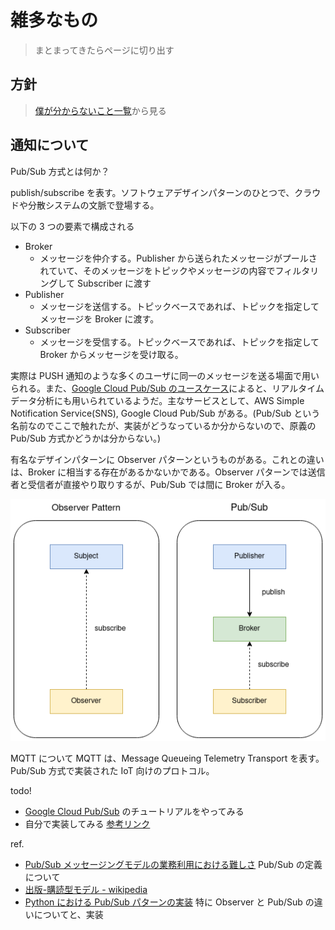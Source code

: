 # 雑多なもの

> まとまってきたらページに切り出す

## 方針

> [僕が分からないこと一覧](https://www.notion.so/4abe82f4ac284f70bab64c77e366fbbe?v=ca4280d1fecd4445bfeeded51c696211)から見る

## 通知について

Pub/Sub 方式とは何か？

publish/subscribe を表す。ソフトウェアデザインパターンのひとつで、クラウドや分散システムの文脈で登場する。

以下の 3 つの要素で構成される

- Broker
  - メッセージを仲介する。Publisher から送られたメッセージがプールされていて、そのメッセージをトピックやメッセージの内容でフィルタリングして Subscriber に渡す
- Publisher
  - メッセージを送信する。トピックベースであれば、トピックを指定してメッセージを Broker に渡す。
- Subscriber
  - メッセージを受信する。トピックベースであれば、トピックを指定して Broker からメッセージを受け取る。

実際は PUSH 通知のような多くのユーザに同一のメッセージを送る場面で用いられる。また、[Google Cloud Pub/Sub のユースケース](https://cloud.google.com/pubsub?hl=ja)によると、リアルタイムデータ分析にも用いられているようだ。主なサービスとして、AWS Simple Notification Service(SNS), Google Cloud Pub/Sub がある。(Pub/Sub という名前なのでここで触れたが、実装がどうなっているか分からないので、原義の Pub/Sub 方式かどうかは分からない。)

有名なデザインパターンに Observer パターンというものがある。これとの違いは、Broker に相当する存在があるかないかである。Observer パターンでは送信者と受信者が直接やり取りするが、Pub/Sub では間に Broker が入る。

![pub/sub vs observer](img/pubsub-1.png)

MQTT について
MQTT は、Message Queueing Telemetry Transport を表す。Pub/Sub 方式で実装された IoT 向けのプロトコル。

todo!

- [Google Cloud Pub/Sub](https://cloud.google.com/pubsub?hl=ja) のチュートリアルをやってみる
- 自分で実装してみる [参考リンク](https://dev.to/mandrewcito/lazy-pub-sub-python-implementation-3fi8)

ref.

- [Pub/Sub メッセージングモデルの業務利用における難しさ](https://qiita.com/TakaakiOtomo/items/badba239ade07c4ea59f) Pub/Sub の定義について
- [出版-購読型モデル - wikipedia](https://ja.wikipedia.org/wiki/%E5%87%BA%E7%89%88-%E8%B3%BC%E8%AA%AD%E5%9E%8B%E3%83%A2%E3%83%87%E3%83%AB)
- [Python における Pub/Sub パターンの実装](https://webty.jp/staffblog/production/post-3328/) 特に Observer と Pub/Sub の違いについてと、実装
